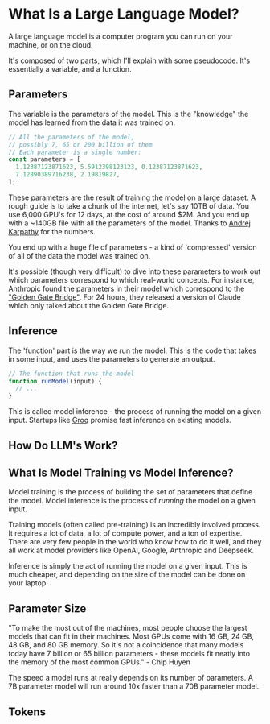 # What Is a Large Language Model?

A large language model is a computer program you can run on your machine, or on the cloud.

It's composed of two parts, which I'll explain with some pseudocode. It's essentially a variable, and a function.

## Parameters

The variable is the parameters of the model. This is the "knowledge" the model has learned from the data it was trained on.

```ts
// All the parameters of the model,
// possibly 7, 65 or 200 billion of them
// Each parameter is a single number:
const parameters = [
  1.12387123871623, 5.5912398123123, 0.12387123871623,
  7.12890389716238, 2.19819827,
];
```

These parameters are the result of training the model on a large dataset. A rough guide is to take a chunk of the internet, let's say 10TB of data. You use 6,000 GPU's for 12 days, at the cost of around $2M. And you end up with a ~140GB file with all the parameters of the model. Thanks to [Andrej Karpathy](https://www.youtube.com/watch?v=zjkBMFhNj_g) for the numbers.

You end up with a huge file of parameters - a kind of 'compressed' version of all of the data the model was trained on.

It's possible (though very difficult) to dive into these parameters to work out which parameters correspond to which real-world concepts. For instance, Anthropic found the parameters in their model which correspond to the ["Golden Gate Bridge"](https://www.anthropic.com/news/golden-gate-claude). For 24 hours, they released a version of Claude which only talked about the Golden Gate Bridge.

## Inference

The 'function' part is the way we run the model. This is the code that takes in some input, and uses the parameters to generate an output.

```ts
// The function that runs the model
function runModel(input) {
  // ...
}
```

This is called model inference - the process of running the model on a given input. Startups like [Groq](https://groq.com/) promise fast inference on existing models.

## How Do LLM's Work?

## What Is Model Training vs Model Inference?

Model training is the process of building the set of parameters that define the model. Model inference is the process of _running_ the model on a given input.

Training models (often called pre-training) is an incredibly involved process. It requires a lot of data, a lot of compute power, and a ton of expertise. There are very few people in the world who know how to do it well, and they all work at model providers like OpenAI, Google, Anthropic and Deepseek.

Inference is simply the act of running the model on a given input. This is much cheaper, and depending on the size of the model can be done on your laptop.

## Parameter Size

"To make the most out of the machines, most people choose the largest models that can fit in their machines. Most GPUs come with 16 GB, 24 GB, 48 GB, and 80 GB memory. So it's not a coincidence that many models today have 7 billion or 65 billion parameters - these models fit neatly into the memory of the most common GPUs." - Chip Huyen

The speed a model runs at really depends on its number of parameters. A 7B parameter model will run around 10x faster than a 70B parameter model.

## Tokens

